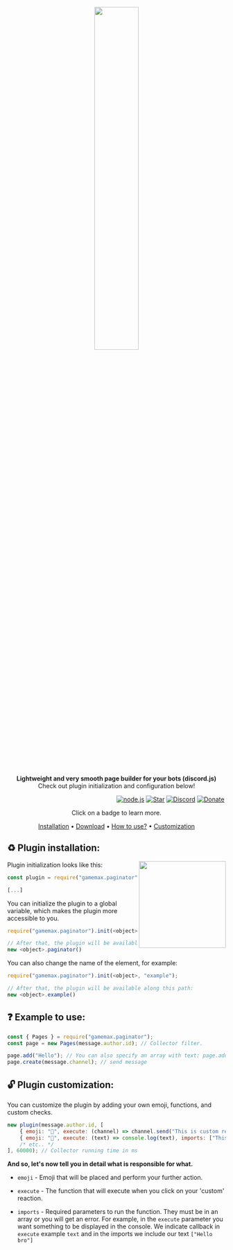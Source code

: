 <div align="center" markdown=1>
	<p align="center"><img width=45% src="https://media.discordapp.net/attachments/704388319039193122/793900778149511168/reminder_1.png?width=1001&height=282"></p>
	<strong>Lightweight and very smooth page builder for your bots (discord.js)</strong>
	<br>Check out plugin initialization and configuration below!<br>
	<p></p>
</div>

&nbsp;&nbsp;&nbsp;&nbsp;&nbsp;&nbsp;&nbsp;&nbsp;&nbsp;&nbsp;&nbsp;&nbsp;&nbsp;&nbsp;&nbsp;&nbsp;&nbsp;&nbsp;&nbsp;&nbsp;&nbsp;&nbsp;&nbsp;&nbsp;&nbsp;&nbsp;&nbsp;&nbsp;&nbsp;&nbsp;&nbsp;&nbsp;&nbsp;&nbsp;&nbsp;&nbsp;&nbsp;&nbsp;&nbsp;&nbsp;&nbsp;&nbsp;&nbsp;&nbsp;&nbsp;&nbsp;&nbsp;&nbsp;&nbsp;&nbsp;&nbsp;&nbsp;&nbsp;&nbsp;&nbsp;&nbsp;&nbsp;&nbsp;&nbsp;&nbsp;&nbsp;&nbsp;&nbsp;
[![node.js](https://img.shields.io/badge/node.js-v14-brightgreen)](https://nodejs.org/)
[![Star](https://img.shields.io/badge/-Give%20this%20repo%20a%20star!-yellow)](https://github.com/nevzorl/gamemax-paginator)
[![Discord](https://img.shields.io/discord/732115887246671913?color=8697F6&label=Discord&logo=as&logoColor=%238697F6)](https://discord.gg/RPb2KXN)
[![Donate](https://img.shields.io/badge/donate-%241-orange)](https://www.donationalerts.com/r/reedi)
<p align="center">Click on a badge to learn more.</p>

<p align="center">
  <a href="#%EF%B8%8F-plugin-installation">Installation</a> •
  <a href="/archive/main.zip">Download</a> •
  <a href="#-example-to-use">How to use?</a> •
  <a href="#-plugin-customization">Customization</a>
</p>

## ♻️ Plugin installation:
<img align="right" width="200" height="200" src="https://media.discordapp.net/attachments/704388319039193122/793900776988082186/1.png"> 

Plugin initialization looks like this:
```js
const plugin = require("gamemax.paginator");

[...]
```

You can initialize the plugin to a global variable, which makes the plugin more accessible to you.

```js
require("gamemax.paginator").init(<object>); // Specify your variable (object)

// After that, the plugin will be available along this path:
new <object>.paginator()
```

You can also change the name of the element, for example:

```js
require("gamemax.paginator").init(<object>, "example");

// After that, the plugin will be available along this path:
new <object>.example()
```



## ❓ Example to use: 

```js
const { Pages } = require("gamemax.paginator");
const page = new Pages(message.author.id); // Collector filter.

page.add("Hello"); // You can also specify an array with text: page.add([ "Hello", "Hello 2", etc. ]);
page.create(message.channel); // send message
```


## 🔓 Plugin customization:
You can customize the plugin by adding your own emoji, functions, and custom checks.
```js
new plugin(message.author.id, [
    { emoji: "📌", execute: (channel) => channel.send("This is custom reaction!"), imports: [message.channel] },
    { emoji: "👀", execute: (text) => console.log(text), imports: ["This text will be printed to the console."] }
    /* etc.. */
], 60000); // Collector running time in ms
```

**And so, let's now tell you in detail what is responsible for what.**

* `emoji` - Emoji that will be placed and perform your further action.

* `execute` - The function that will execute when you click on your 'custom' reaction.

* `imports` - Required parameters to run the function. They must be in an array or you will get an error. For example, in the `execute` parameter you want something to be displayed in the console. We indicate callback in `execute` example `text` and in the imports we include our text `["Hello bro"]`